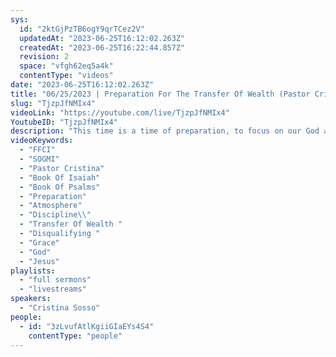 ```yaml
---
sys:
  id: "2ktGjPzTB6ogY9qrTCez2V"
  updatedAt: "2023-06-25T16:12:02.263Z"
  createdAt: "2023-06-25T16:22:44.857Z"
  revision: 2
  space: "vfgh62eq5a4k"
  contentType: "videos"
date: "2023-06-25T16:12:02.263Z"
title: "06/25/2023 | Preparation For The Transfer Of Wealth (Pastor Cristina Sosso)"
slug: "TjzpJfNMIx4"
videoLink: "https://youtube.com/live/TjzpJfNMIx4"
YoutubeID: "TjzpJfNMIx4"
description: "This time is a time of preparation, to focus on our God and obey His commands. Time is of the essence, and now is the time to take action. Our Father has given us grace time and time again to keep us from disqualifying ourselves, because we are all a part of the transfer of wealth. Offenses will come to try to throw you off track, this is not the time to be offended while we are doing God's work, it is a tactic from the enemy to push us to fall away. Consider it an act of love if you are getting corrected, and though it may hurt your flesh it is done with love. You discipline and correct those you love after all, to keep them from disqualifying themselves. Your mindset should not be only looking forward to preach, this is a time of action, we have been in preparation to go do God's will. When you are in God's presence following His words, He will give you the grace and strength to finish what you have started in His name. When you are given a task to do by our Father, it is important that you get to it as quickly as possible, otherwise you run the risk of being distracted and delayed. This is an exciting time. Can you feel the change of atmosphere? This sermon was released at Freedom Fellowship Church International on June 25, 2023 by Pastor Cristina Sosso.\n"
videoKeywords:
  - "FFCI"
  - "SOGMI"
  - "Pastor Cristina"
  - "Book Of Isaiah"
  - "Book Of Psalms"
  - "Preparation"
  - "Atmosphere"
  - "Discipline\\"
  - "Transfer Of Wealth "
  - "Disqualifying "
  - "Grace"
  - "God"
  - "Jesus"
playlists:
  - "full sermons"
  - "livestreams"
speakers:
  - "Cristina Sosso"
people:
  - id: "3zLvufAtlKgiiGIaEYs4S4"
    contentType: "people"
---
```

